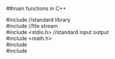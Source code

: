 ##main functions in C++

#include <iostream> //standard library <br>
#include <fstream> //file stream <br>
#include <stdio.h> //standard input output <br>
#include <math.h> <br>
#include <cstring> <br>
#include <vector> <br>
